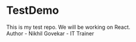 # TestDemo
This is my test repo.
We will be working on React.
<br>
Author - Nikhil Govekar - IT Trainer
